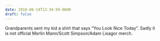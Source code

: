 ```yaml
---
date: 2018-06-14T13:34:59-0600
draft: false
---
```


Grandparents sent my kid a shirt that says “You Look Nice Today”. Sadly it is not official Merlin Mann/Scott Simpson/Adam Lisagor merch.

